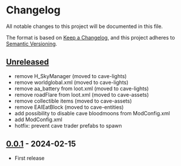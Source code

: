 # Changelog

All notable changes to this project will be documented in this file.

The format is based on [Keep a Changelog](https://keepachangelog.com/en/1.1.0/), and this project adheres to [Semantic Versioning](https://semver.org/spec/v2.0.0.html).

## [Unreleased]

- remove H_SkyManager (moved to cave-lights)
- remove worldglobal.xml (moved to cave-lights)
- remove aa_battery from loot.xml (moved to cave-lights)
- remove roadFlare from loot.xml (moved to cave-assets)
- remove collectible items (moved to cave-assets)
- remove EAIEatBlock (moved to cave-entities)
- add possibility to disable cave bloodmoons from ModConfig.xml
- add ModConfig.xml
- hotfix: prevent cave trader prefabs to spawn

## [0.0.1] - 2024-02-15

- First release


[unreleased]: https://github.com/VisualDev-FR/7D2D-Procedural-Caves/compare/master...unreleased
[0.0.2]: https://github.com/VisualDev-FR/7D2D-Procedural-Caves/compare/0.0.1...0.0.2
[0.0.1]: https://github.com/VisualDev-FR/7D2D-Procedural-Caves/tree/0.0.1

